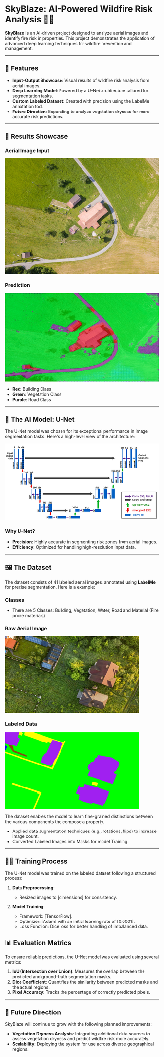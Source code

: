 # SkyBlaze: AI-Powered Wildfire Risk Analysis 🌲🔥

**SkyBlaze** is an AI-driven project designed to analyze aerial images and identify fire risk in properties. This project demonstrates the application of advanced deep learning techniques for wildfire prevention and management. 

---

## 🌟 Features

- **Input-Output Showcase**: Visual results of wildfire risk analysis from aerial images.
- **Deep Learning Model**: Powered by a U-Net architecture tailored for segmentation tasks.
- **Custom Labeled Dataset**: Created with precision using the LabelMe annotation tool.
- **Future Direction**: Expanding to analyze vegetation dryness for more accurate risk predictions.

---

## 🔎 Results Showcase

### Aerial Image Input
![Input Example](https://github.com/DiogoNunesDev/FireRisk_Prevention_System/blob/main/Test/test.jpg)

### Prediction
![Output Example](https://github.com/DiogoNunesDev/FireRisk_Prevention_System/blob/main/Test/output.jpg)

- **Red**: Building Class
- **Green**: Vegetation Class
- **Purple**: Road Class

---

## 🧠 The AI Model: U-Net

The U-Net model was chosen for its exceptional performance in image segmentation tasks. Here's a high-level view of the architecture:

![U-Net Model Architecture](https://github.com/DiogoNunesDev/FireRisk_Prevention_System/blob/main/readme/UNet%20Architecture.jpg)

### Why U-Net?

- **Precision**: Highly accurate in segmenting risk zones from aerial images.
- **Efficiency**: Optimized for handling high-resolution input data.

---

## 🖼️ The Dataset

The dataset consists of 41 labeled aerial images, annotated using **LabelMe** for precise segmentation. Here is a example:

### Classes
- There are 5 Classes: Building, Vegetation, Water, Road and Material (Fire prone materials)

### Raw Aerial Image
![Raw Image Example](https://github.com/DiogoNunesDev/FireRisk_Prevention_System/blob/main/readme/Original%20Image.png)

### Labeled Data
![Labeled Image Example](https://github.com/DiogoNunesDev/FireRisk_Prevention_System/blob/main/readme/Mask%20Labeled%20Image.png)

The dataset enables the model to learn fine-grained distinctions between the various components the compose a property.

   - Applied data augmentation techniques (e.g., rotations, flips) to increase image count.
   - Converted Labeled Images into Masks for model Training.


---

## 🏋️‍♂️ Training Process

The U-Net model was trained on the labeled dataset following a structured process:

1. **Data Preprocessing**:
   - Resized images to [dimensions] for consistency.

2. **Model Training**:
   - Framework: [TensorFlow].
   - Optimizer: [Adam] with an initial learning rate of [0.0001].
   - Loss Function: Dice loss for better handling of imbalanced data.

## 📊 Evaluation Metrics

To ensure reliable predictions, the U-Net model was evaluated using several metrics:

1. **IoU (Intersection over Union)**: Measures the overlap between the predicted and ground-truth segmentation masks.
2. **Dice Coefficient**: Quantifies the similarity between predicted masks and the actual regions.
3. **Pixel Accuracy**: Tracks the percentage of correctly predicted pixels.

---

## 🚀 Future Direction

SkyBlaze will continue to grow with the following planned improvements:

- **Vegetation Dryness Analysis**: Integrating additional data sources to assess vegetation dryness and predict wildfire risk more accurately.
- **Scalability**: Deploying the system for use across diverse geographical regions.


